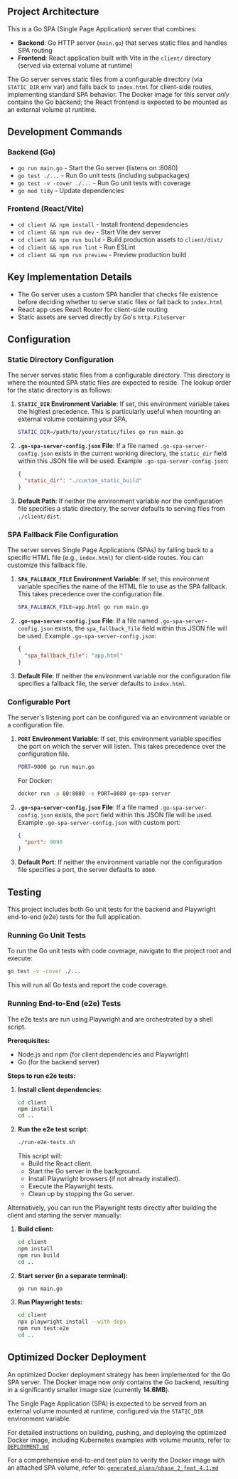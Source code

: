## Project Architecture

This is a Go SPA (Single Page Application) server that combines:

- **Backend**: Go HTTP server (`main.go`) that serves static files and handles SPA routing
- **Frontend**: React application built with Vite in the `client/` directory (served via external volume at runtime)

The Go server serves static files from a configurable directory (via `STATIC_DIR` env var) and falls back to `index.html` for client-side routes, implementing standard SPA behavior. The Docker image for this server *only* contains the Go backend; the React frontend is expected to be mounted as an external volume at runtime.

## Development Commands

### Backend (Go)
- `go run main.go` - Start the Go server (listens on :8080)
- `go test ./...` - Run Go unit tests (including subpackages)
- `go test -v -cover ./...` - Run Go unit tests with coverage
- `go mod tidy` - Update dependencies

### Frontend (React/Vite)
- `cd client && npm install` - Install frontend dependencies
- `cd client && npm run dev` - Start Vite dev server
- `cd client && npm run build` - Build production assets to `client/dist/`
- `cd client && npm run lint` - Run ESLint
- `cd client && npm run preview` - Preview production build



## Key Implementation Details

- The Go server uses a custom SPA handler that checks file existence before deciding whether to serve static files or fall back to `index.html`
- React app uses React Router for client-side routing
- Static assets are served directly by Go's `http.FileServer`

## Configuration

### Static Directory Configuration

The server serves static files from a configurable directory. This directory is where the mounted SPA static files are expected to reside. The lookup order for the static directory is as follows:

1.  **`STATIC_DIR` Environment Variable**: If set, this environment variable takes the highest precedence. This is particularly useful when mounting an external volume containing your SPA.
    ```bash
    STATIC_DIR=/path/to/your/static/files go run main.go
    ```

2.  **`.go-spa-server-config.json` File**: If a file named `.go-spa-server-config.json` exists in the current working directory, the `static_dir` field within this JSON file will be used.
    Example `.go-spa-server-config.json`:
    ```json
    {
      "static_dir": "./custom_static_build"
    }
    ```

3.  **Default Path**: If neither the environment variable nor the configuration file specifies a static directory, the server defaults to serving files from `./client/dist`.

### SPA Fallback File Configuration

The server serves Single Page Applications (SPAs) by falling back to a specific HTML file (e.g., `index.html`) for client-side routes. You can customize this fallback file.

1.  **`SPA_FALLBACK_FILE` Environment Variable**: If set, this environment variable specifies the name of the HTML file to use as the SPA fallback. This takes precedence over the configuration file.
    ```bash
    SPA_FALLBACK_FILE=app.html go run main.go
    ```

2.  **`.go-spa-server-config.json` File**: If a file named `.go-spa-server-config.json` exists, the `spa_fallback_file` field within this JSON file will be used.
    Example `.go-spa-server-config.json`:
    ```json
    {
      "spa_fallback_file": "app.html"
    }
    ```

3.  **Default File**: If neither the environment variable nor the configuration file specifies a fallback file, the server defaults to `index.html`.

### Configurable Port

The server's listening port can be configured via an environment variable or a configuration file.

1.  **`PORT` Environment Variable**: If set, this environment variable specifies the port on which the server will listen. This takes precedence over the configuration file.
    ```bash
    PORT=9000 go run main.go
    ```
    For Docker:
    ```bash
    docker run -p 80:8080 -e PORT=8080 go-spa-server
    ```

2.  **`.go-spa-server-config.json` File**: If a file named `.go-spa-server-config.json` exists, the `port` field within this JSON file will be used.
    Example `.go-spa-server-config.json` with custom port:
    ```json
    {
      "port": 9090
    }
    ```

3.  **Default Port**: If neither the environment variable nor the configuration file specifies a port, the server defaults to `8080`.

## Testing

This project includes both Go unit tests for the backend and Playwright end-to-end (e2e) tests for the full application.

### Running Go Unit Tests

To run the Go unit tests with code coverage, navigate to the project root and execute:

```bash
go test -v -cover ./...
```

This will run all Go tests and report the code coverage.

### Running End-to-End (e2e) Tests

The e2e tests are run using Playwright and are orchestrated by a shell script.

**Prerequisites:**
- Node.js and npm (for client dependencies and Playwright)
- Go (for the backend server)

**Steps to run e2e tests:**

1.  **Install client dependencies:**
    ```bash
    cd client
    npm install
    cd ..
    ```
2.  **Run the e2e test script:**
    ```bash
    ./run-e2e-tests.sh
    ```
    This script will:
    - Build the React client.
    - Start the Go server in the background.
    - Install Playwright browsers (if not already installed).
    - Execute the Playwright tests.
    - Clean up by stopping the Go server.

Alternatively, you can run the Playwright tests directly after building the client and starting the server manually:

1.  **Build client:**
    ```bash
    cd client
    npm install
    npm run build
    cd ..
    ```
2.  **Start server (in a separate terminal):**
    ```bash
    go run main.go
    ```
3.  **Run Playwright tests:**
    ```bash
    cd client
    npx playwright install --with-deps
    npm run test:e2e
    cd ..
    ```

## Optimized Docker Deployment

An optimized Docker deployment strategy has been implemented for the Go SPA server. The Docker image now *only* contains the Go backend, resulting in a significantly smaller image size (currently **14.6MB**).

The Single Page Application (SPA) is expected to be served from an external volume mounted at runtime, configured via the `STATIC_DIR` environment variable.

For detailed instructions on building, pushing, and deploying the optimized Docker image, including Kubernetes examples with volume mounts, refer to: [`DEPLOYMENT.md`](./DEPLOYMENT.md)

For a comprehensive end-to-end test plan to verify the Docker image with an attached SPA volume, refer to: [`generated_plans/phase_2_feat_4.1.md`](./generated_plans/phase_2_feat_4.1.md)

